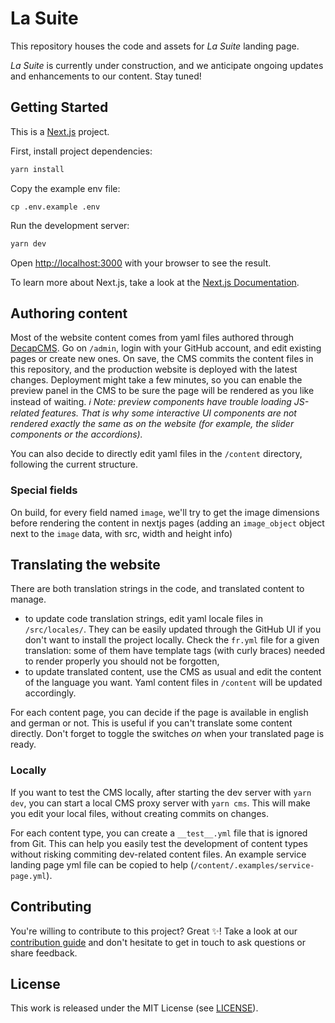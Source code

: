 # La Suite

This repository houses the code and assets for _La Suite_ landing page.

_La Suite_ is currently under construction, and we anticipate ongoing updates and enhancements to our content. Stay tuned!

## Getting Started

This is a [Next.js](https://nextjs.org/) project.

First, install project dependencies:

```bash
yarn install
```

Copy the example env file:

```
cp .env.example .env
```

Run the development server:

```bash
yarn dev
```

Open [http://localhost:3000](http://localhost:3000) with your browser to see the result.

To learn more about Next.js, take a look at the [Next.js Documentation](https://nextjs.org/docs).

## Authoring content

Most of the website content comes from yaml files authored through [DecapCMS](https://decapcms.org/). Go on `/admin`, login with your GitHub account, and edit existing pages or create new ones. On save, the CMS commits the content files in this repository, and the production website is deployed with the latest changes. Deployment might take a few minutes, so you can enable the preview panel in the CMS to be sure the page will be rendered as you like instead of waiting. _ℹ Note: preview components have trouble loading JS-related features. That is why some interactive UI components are not rendered exactly the same as on the website (for example, the slider components or the accordions)._

You can also decide to directly edit yaml files in the `/content` directory, following the current structure.

### Special fields

On build, for every field named `image`, we'll try to get the image dimensions before rendering the content in nextjs pages (adding an `image_object` object next to the `image` data, with src, width and height info)

## Translating the website

There are both translation strings in the code, and translated content to manage.

- to update code translation strings, edit yaml locale files in `/src/locales/`. They can be easily updated through the GitHub UI if you don't want to install the project locally. Check the `fr.yml` file for a given translation: some of them have template tags (with curly braces) needed to render properly you should not be forgotten,
- to update translated content, use the CMS as usual and edit the content of the language you want. Yaml content files in `/content` will be updated accordingly.

For each content page, you can decide if the page is available in english and german or not. This is useful if you can't translate some content directly. Don't forget to toggle the switches _on_ when your translated page is ready.

### Locally

If you want to test the CMS locally, after starting the dev server with `yarn dev`, you can start a local CMS proxy server with `yarn cms`. This will make you edit your local files, without creating commits on changes.

For each content type, you can create a `__test__.yml` file that is ignored from Git. This can help you easily test the development of content types without risking commiting dev-related content files. An example service landing page yml file can be copied to help (`/content/.examples/service-page.yml`).

## Contributing

You're willing to contribute to this project? Great ✨! Take a look at our [contribution guide](/CONTRIBUTING.md)
and don't hesitate to get in touch to ask questions or share feedback.

## License

This work is released under the MIT License (see [LICENSE](./LICENSE)).
